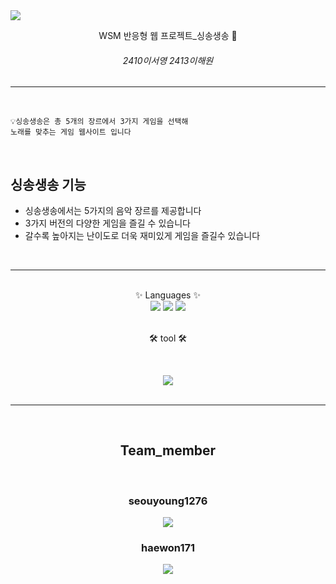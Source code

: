 <img src="https://capsule-render.vercel.app/api?type=rounded&color=7000ff&height=200&section=header&text=싱송생송&fontSize=90&fontColor=ffff&animation=fadeIn&" />



<div align="center">

WSM 반응형 웹 프로젝트_싱송생송 🎵 
###### 2410이서영 2413이해원


---

</div><br>

    💡싱송생송은 총 5개의 장르에서 3가지 게임을 선택해
    노래를 맞추는 게임 웹사이트 입니다

<br>

## 싱송생송 기능


- 싱송생송에서는 5가지의 음악 장르를 제공합니다
- 3가지 버전의 다양한 게임을 즐길 수 있습니다
- 갈수록 높아지는 난이도로 더욱 재미있게 게임을 즐길수 있습니다

<br>

---

<br>

<div align="center">
✨ Languages ✨

<br>


<img src="https://img.shields.io/badge/HTML5-E34F26?style=flat&logo=HTML5&logoColor=white"/>
<img src="https://img.shields.io/badge/CSS3-1572B6?style=flat&logo=CSS3&logoColor=white"/>
<img src="https://img.shields.io/badge/JavaScript-F7DF1E?style=flat&logo=JavaScript&logoColor=white"/><br><br>

🛠️ tool 🛠️

<br>

<img src="https://img.shields.io/badge/Visual Studio Code-007ACC?style=flat&logo=Visual Studio Code&logoColor=white"/><br><br>

---

<br>

## Team_member

<br>

### seouyoung1276
<img src="https://github-readme-stats.vercel.app/api/top-langs/?username=seoyoung1276&layout=compact">

<br>

### haewon171


<img src="https://github-readme-stats.vercel.app/api/top-langs/?username=haewon1106&layout=compact">
</div>